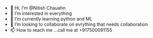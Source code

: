 - 👋 Hi, I’m @Nitish Chauahn
- 👀 I’m interested in everything
- 🌱 I’m currently learning python and ML
- 💞️ I’m looking to collaborate on evrything that needs collaboration
- 📫 How to reach me ...call me at +917500091155

<!---
nitishprashu/nitishprashu is a ✨ special ✨ repository because its `README.md` (this file) appears on your GitHub profile.
You can click the Preview link to take a look at your changes.
--->

